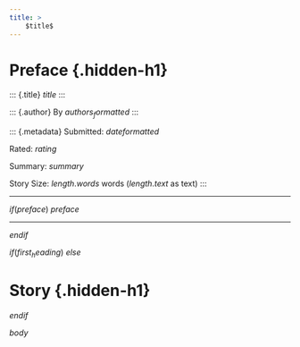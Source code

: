 ```yaml
---
title: >
    $title$
---
```


# Preface {.hidden-h1}

::: {.title}
$title$
:::

::: {.author}
By $authors_formatted$
:::

::: {.metadata}
Submitted: $dateformatted$

Rated: $rating$

Summary: $summary$

Story Size: $length.words$ words ($length.text$ as text)
:::

***

$if(preface)$
$preface$

***
$endif$

$if(first_heading)$
$else$
# Story {.hidden-h1}
$endif$

$body$